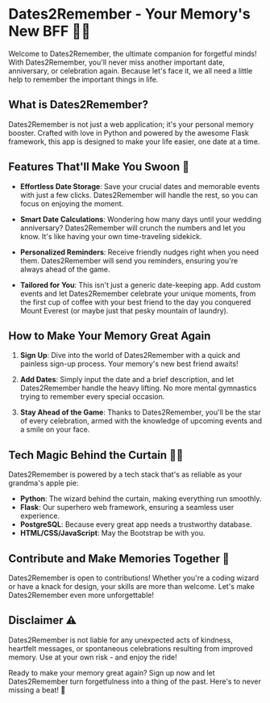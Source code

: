 # Dates2Remember - Your Memory's New BFF 📅💡

Welcome to Dates2Remember, the ultimate companion for forgetful minds! With Dates2Remember, you'll never miss another important date, anniversary, or celebration again. Because let's face it, we all need a little help to remember the important things in life.

## What is Dates2Remember?

Dates2Remember is not just a web application; it's your personal memory booster. Crafted with love in Python and powered by the awesome Flask framework, this app is designed to make your life easier, one date at a time.

## Features That'll Make You Swoon 🚀

- **Effortless Date Storage**: Save your crucial dates and memorable events with just a few clicks. Dates2Remember will handle the rest, so you can focus on enjoying the moment.

- **Smart Date Calculations**: Wondering how many days until your wedding anniversary? Dates2Remember will crunch the numbers and let you know. It's like having your own time-traveling sidekick.

- **Personalized Reminders**: Receive friendly nudges right when you need them. Dates2Remember will send you reminders, ensuring you're always ahead of the game.

- **Tailored for You**: This isn't just a generic date-keeping app. Add custom events and let Dates2Remember celebrate your unique moments, from the first cup of coffee with your best friend to the day you conquered Mount Everest (or maybe just that pesky mountain of laundry).

## How to Make Your Memory Great Again

1. **Sign Up**: Dive into the world of Dates2Remember with a quick and painless sign-up process. Your memory's new best friend awaits!

2. **Add Dates**: Simply input the date and a brief description, and let Dates2Remember handle the heavy lifting. No more mental gymnastics trying to remember every special occasion.

3. **Stay Ahead of the Game**: Thanks to Dates2Remember, you'll be the star of every celebration, armed with the knowledge of upcoming events and a smile on your face.

## Tech Magic Behind the Curtain 🧙‍♂️

Dates2Remember is powered by a tech stack that's as reliable as your grandma's apple pie:

- **Python**: The wizard behind the curtain, making everything run smoothly.
- **Flask**: Our superhero web framework, ensuring a seamless user experience.
- **PostgreSQL**: Because every great app needs a trustworthy database.
- **HTML/CSS/JavaScript**: May the Bootstrap be with you.

## Contribute and Make Memories Together 🤝

Dates2Remember is open to contributions! Whether you're a coding wizard or have a knack for design, your skills are more than welcome. Let's make Dates2Remember even more unforgettable!

## Disclaimer ⚠️

Dates2Remember is not liable for any unexpected acts of kindness, heartfelt messages, or spontaneous celebrations resulting from improved memory. Use at your own risk - and enjoy the ride!

Ready to make your memory great again? Sign up now and let Dates2Remember turn forgetfulness into a thing of the past. Here's to never missing a beat! 🎉

